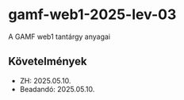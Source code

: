 # gamf-web1-2025-lev-03
A GAMF web1 tantárgy anyagai

## Követelmények
- ZH: 2025.05.10.
- Beadandó: 2025.05.10.